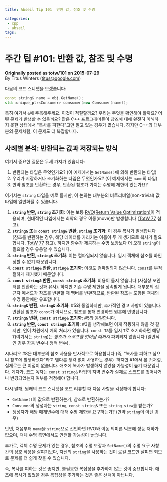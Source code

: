 ```yaml
---
title: Abseil Tip 101  반환 값, 참조 및 수명

categories:
 - cpp
 - abseil
tags:
---
```


# 주간 팁 #101: 반환 값, 참조 및 수명

**Originally posted as totw/101 on 2015-07-29**  
By Titus Winters (titus@google.com)

다음의 코드 스니펫을 보겠습니다:

```c++
const string& name = obj.GetName();
std::unique_ptr<Consumer> consumer(new Consumer(name));
```

특히 여기서 `&`에 주목해주세요. 이것이 적절할까요? 우리는 무엇을 확인해야 할까요? 어떤 문제가 발생할 수 있을까요? 많은 C++ 프로그래머들이 참조에 대해 완전히 이해하지 못한 상태에서 "복사를 피한다"고만 알고 있는 경우가 많습니다. 하지만 C++의 대부분의 문제처럼, 이 문제도 더 복잡합니다.

## 사례별 분석: 반환되는 값과 저장되는 방식

여기서 중요한 질문은 두세 가지가 있습니다:

1. 반환되는 타입은 무엇인가요? (이 예제에서는 `GetName()`에 의해 반환되는 타입)
2. 우리가 저장하거나 초기화하는 타입은 무엇인가요? (이 예제에서는 `name`의 타입)
3. 만약 참조를 반환하는 경우, 반환된 참조가 가지는 수명에 제한이 있는가요?

여기서는 `string` 타입을 예로 들지만, 이 논의는 대부분의 비트리비얼(non-trivial) 값 타입에 일반화될 수 있습니다.

1. **`string` 반환, `string` 초기화**: 이는 보통 [RVO(Return Value Optimization)](https://en.wikipedia.org/wiki/Return_value_optimization)이 적용되며, 현대적인 타입에서는 최악의 경우 이동(move)만 발생합니다 ([TotW 77](/tips/77) 참고).
2. **`string&` 또는 `const string&` 반환, `string` 초기화**: 이 경우 복사가 발생합니다 (참조를 반환하는 경우, 해당 데이터를 가리키는 이름이 두 개 생기므로 복사가 필요합니다. [TotW 77](/tips/77) 참고). 하지만 함수가 제공하는 수명 보장보다 더 오래 `string`이 필요할 경우 유용할 수 있습니다.
3. **`string` 반환, `string&` 초기화**: 이는 컴파일되지 않습니다. 임시 객체에 참조를 바인딩할 수 없기 때문입니다.
4. **`const string&` 반환, `string&` 초기화**: 이것도 컴파일되지 않습니다. `const`를 부적절하게 제거했기 때문입니다.
5. **`const string&` 반환, `const string&` 초기화**: 비용이 들지 않습니다 (사실상 포인터를 반환하는 것과 유사). 하지만 기존 수명 제한을 상속받게 됩니다. 대부분의 접근자 메서드가 참조를 반환할 때 멤버를 반환하므로, 반환된 참조는 포함된 객체의 수명 동안에만 유효합니다.
6. **`string&` 반환, `string&` 초기화**: #5와 동일하지만, 추가적인 경고 사항이 있습니다. 반환된 참조가 `const`가 아니므로, 참조를 통해 변경하면 원본에 반영됩니다.
7. **`string&` 반환, `const string&` 초기화**: #5와 동일합니다.
8. **`string` 반환, `const string&` 초기화**: #3을 생각해보면 이게 작동하지 않을 것 같지만, 언어 차원에서 예외 처리가 있습니다. `const T&`를 임시 `T`로 초기화하면 해당 `T`(여기서는 `string`)는 *참조가 스코프를 벗어날 때까지* 파괴되지 않습니다 (일반적인 경우 자동 변수나 정적 변수).

시나리오 #8은 대부분의 참조 사용을 반사적으로 허용합니다 (즉, "복사를 피하고 싶으니 참조에 할당하겠다"라고 별다른 생각 없이 사용하는 경우). 하지만 #1에서 본 것처럼, 실제로는 큰 이점이 없습니다. 애초에 복사가 발생하지 않았을 가능성이 높기 때문입니다. 게다가, 코드 독자는 `const string&` 타입의 지역 변수가 실제로 스코프를 벗어나거나 변경되었는지 여부를 걱정해야 합니다.

다시 말해, 원래의 코드 스니펫을 코드 리뷰할 때 다음 사항을 걱정해야 합니다:

* `GetName()`이 값으로 반환하는가, 참조로 반환하는가?
* `Consumer`의 생성자는 `string`, `const string&` 또는 `string_view`를 받는가?
* 생성자가 해당 매개변수에 대해 수명 제한을 요구하는가? (만약 `string`이 아닌 경우)

반면, 처음부터 `name`을 `string`으로 선언하면 RVO와 이동 의미론 덕분에 성능 저하가 없으며, 객체 수명 측면에서도 안전할 가능성이 높습니다.

추가로, 객체 수명 문제가 있는 경우, 참조의 수명 보장과 `SetName()`의 수명 요구 사항 간의 상호 작용을 살피기보다, 자신의 `string`을 사용하는 것이 로컬 코드만 살피면 되므로 문제를 더 쉽게 찾을 수 있습니다.

즉, 복사를 피하는 것은 좋지만, 불필요한 복잡성을 추가하지 않는 것이 중요합니다. 애초에 복사가 없었을 경우 복잡성을 추가하는 것은 좋은 선택이 아닙니다.